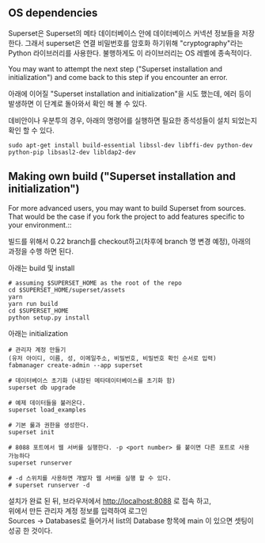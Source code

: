 OS dependencies
---------------

Superset은 Superset의 메타 데이터베이스 안에 데이터베이스 커넥션 정보들을 저장한다.
그래서 superset은 연결 비밀번호를 암호화 하기위해 "cryptography"라는 Python 라이브러리를 사용한다.
불행하게도 이 라이브러리는 OS 레벨에 종속적이다.

You may want to attempt the next step
("Superset installation and initialization") and come back to this step if
you encounter an error.

아래에 이어질 "Superset installation and initialization"을 시도 했는데, 에러 등이 발생하면
이 단계로 돌아와서 확인 해 볼 수 있다.

데비안이나 우분투의 경우, 아래의 명령어를 실행하면 필요한 종석성들이 설치 되었는지 확인 할 수 있다.

    sudo apt-get install build-essential libssl-dev libffi-dev python-dev python-pip libsasl2-dev libldap2-dev



Making own build ("Superset installation and initialization")
---------------------

For more advanced users, you may want to build Superset from sources. That
would be the case if you fork the project to add features specific to
your environment.::

빌드를 위해서 0.22 branch를 checkout하고(차후에 branch 명 변경 예정), 아래의 과정을 수행 하면 된다.

아래는 build 및 install

    # assuming $SUPERSET_HOME as the root of the repo
    cd $SUPERSET_HOME/superset/assets
    yarn
    yarn run build
    cd $SUPERSET_HOME
    python setup.py install

아래는 initialization

    # 관리자 계정 만들기
    (유저 아이디, 이름, 성, 이메일주소, 비밀번호, 비밀번호 확인 순서로 입력)
    fabmanager create-admin --app superset

    # 데이터베이스 초기화 (내장된 메타데이터베이스를 초기화 함)
    superset db upgrade

    # 예제 데이터들을 불러온다.
    superset load_examples

    # 기본 룰과 권한을 생성한다.
    superset init

    # 8088 포트에서 웹 서버를 실행한다. -p <port number> 를 붙이면 다른 포트로 사용 가능하다
    superset runserver

    # -d 스위치를 사용하면 개발자 웹 서버를 실행 할 수 있다.
    # superset runserver -d

설치가 완료 된 뒤, 브라우저에서 [http://localhost:8088](http://localhost:8088) 로 접속 하고,  
위에서 만든 관리자 계정 정보를 입력하여 로그인  
Sources -> Databases로 들어가서 list의 Database 항목에 main 이 있으면 셋팅이 성공 한 것이다.